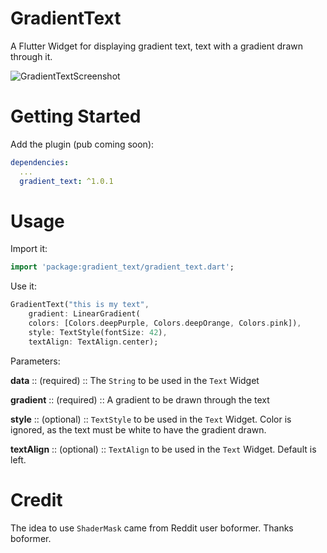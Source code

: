 # GradientText

A Flutter Widget for displaying gradient text, text with a gradient drawn through it.

![GradientTextScreenshot](https://github.com/tunitowen/gradient_text/raw/master/gradient_text_screenshot.png "GradientText Example Screenshot")

# Getting Started

Add the plugin (pub coming soon):

```yaml
dependencies:
  ...
  gradient_text: ^1.0.1
```

# Usage

Import it:

```dart
import 'package:gradient_text/gradient_text.dart';
```

Use it:

```dart
GradientText("this is my text",
    gradient: LinearGradient(
    colors: [Colors.deepPurple, Colors.deepOrange, Colors.pink]),
    style: TextStyle(fontSize: 42),
    textAlign: TextAlign.center);
```

Parameters:

**data** :: (required) :: The `String` to be used in the `Text` Widget

**gradient** :: (required) :: A gradient to be drawn through the text

**style** :: (optional) :: `TextStyle` to be used in the `Text` Widget. Color is ignored, as the text must be white to have the gradient drawn.

**textAlign** :: (optional) :: `TextAlign` to be used in the `Text` Widget. Default is left.

# Credit

The idea to use `ShaderMask` came from Reddit user boformer. Thanks boformer.